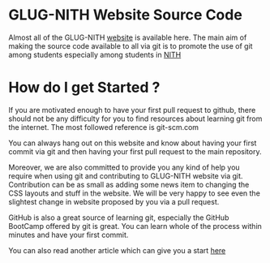 # GLUG-NITH Website Source Code
Almost all of the GLUG-NITH [website][1] is available here. The main aim of making the source code available to all via git is to promote the use of git among students especially among students in [NITH][3]

# How do I get Started ?
If you are motivated enough to have your first pull request to github, there should not be any difficulty for you to find resources about learning git from the internet. The most followed reference is git-scm.com 

You can always hang out on this website and know about having your first commit via git and then having your first pull request to the main repository. 

Moreover, we are also committed to provide you any kind of help you require when using git and contributing to GLUG-NITH website via git. Contribution can be as small as adding some news item to changing the CSS layouts and stuff in the website. We will be very happy to see even the slightest change in website proposed by you via a pull request. 

GitHub is also a great source of learning git, especially the GitHub BootCamp offered by git is great. You can learn whole of the process within minutes and have your first commit.

You can also read another article which can give you a start [here][2] 

[1]: http://glug.nith.ac.in
[2]: http://glug.nith.ac.in/contribute.php
[3]: http://nith.ac.in
